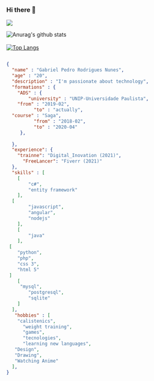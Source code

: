 ### Hi there 👋

<img width="auto" src="https://github.com/gabrielprns/gabrielprns/tree/master/boruto_dev.jpg">

![Anurag's github stats](https://github-readme-stats.vercel.app/api?username=gabrielprns&show_icons=true&theme=dark)<br/><br/>
[![Top Langs](https://github-readme-stats.vercel.app/api/top-langs/?username=gabrielprns&layout=compact&show_icons=true&theme=dark)](https://github.com/eeikee/github-readme-stats)

```json

{
  "name" : "Gabriel Pedro Rodrigues Nunes",
  "age" : "20",
  "description" : "I'm passionate about technology",
  "formations" : {
  	"ADS" : {
		"university" : "UNIP-Universidade Paulista",
    "from" : "2019-02",
		  "to" : "actually",
  "course" : "Saga",
		  "from" : "2018-02",
		  "to" : "2020-04"
	 },
   	
  },
  "experience": {
  	"trainne": "Digital_Inovation (2021)",
	  "FreeLancer": "Fiverr (2021)"
  },
  "skills" : [
  	[
		"c#",
		"entity framework"
	],
  [
		"javascript",
		"angular",
		"nodejs"
	],
	[
		"java"
	],
 [
	"python",
	"php",
	"css 3",
	"html 5"
 ]
	[
	 "mysql",
		"postgresql",
		"sqlite"
	]
  ],
   "hobbies" : [
  	"calistenics",
	  "weight training",
	  "games",
	  "tecnologies",
	  "learning new languages",
   "Design",
   "Drawing",
   "Watching Anime"
  ],
}
```
 
